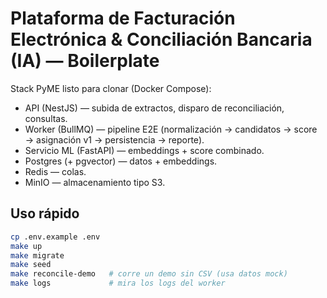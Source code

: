 # Plataforma de Facturación Electrónica & Conciliación Bancaria (IA) — Boilerplate

Stack PyME listo para clonar (Docker Compose):
- API (NestJS) — subida de extractos, disparo de reconciliación, consultas.
- Worker (BullMQ) — pipeline E2E (normalización → candidatos → score → asignación v1 → persistencia → reporte).
- Servicio ML (FastAPI) — embeddings + score combinado.
- Postgres (+ pgvector) — datos + embeddings.
- Redis — colas.
- MinIO — almacenamiento tipo S3.

## Uso rápido
```bash
cp .env.example .env
make up
make migrate
make seed
make reconcile-demo   # corre un demo sin CSV (usa datos mock)
make logs             # mira los logs del worker
```
